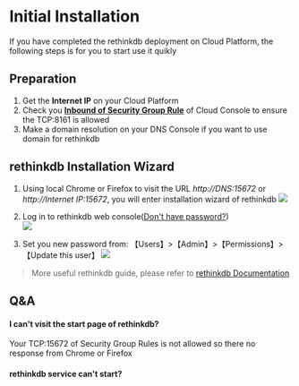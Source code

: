 # Initial Installation

If you have completed the rethinkdb deployment on Cloud Platform, the following steps is for you to start use it quikly

## Preparation

1. Get the **Internet IP** on your Cloud Platform
2. Check you **[Inbound of Security Group Rule](https://support.websoft9.com/docs/faq/tech-instance.html)** of Cloud Console to ensure the TCP:8161 is allowed
3. Make a domain resolution on your DNS Console if you want to use domain for rethinkdb

## rethinkdb Installation Wizard

1. Using local Chrome or Firefox to visit the URL *http://DNS:15672* or *http://Internet IP:15672*, you will enter installation wizard of rethinkdb
   ![](https://libs.websoft9.com/Websoft9/DocsPicture/zh/rethinkdb/rethinkdb-login-websoft9.png)

2. Log in to rethinkdb web console([Don't have password?](/stack-accounts.md#rethinkdb))  
   ![](https://libs.websoft9.com/Websoft9/DocsPicture/zh/rethinkdb/rethinkdb-bk-websoft9.png)

3. Set you new password from: 【Users】>【Admin】>【Permissions】>【Update this user】
   ![](https://libs.websoft9.com/Websoft9/DocsPicture/zh/rethinkdb/rethinkdb-pw-websoft9.png)

> More useful rethinkdb guide, please refer to [rethinkdb Documentation](https://www.rethinkdb.com/documentation.html)

## Q&A

#### I can't visit the start page of rethinkdb?

Your TCP:15672 of Security Group Rules is not allowed so there no response from Chrome or Firefox

#### rethinkdb service can't start? 
